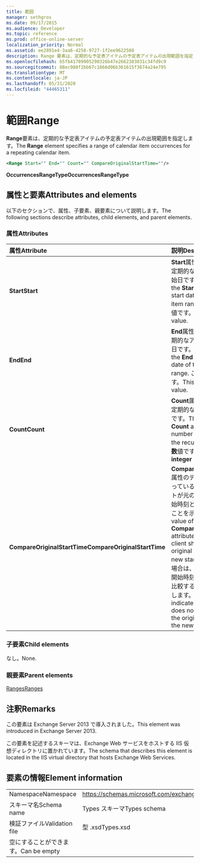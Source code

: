 ```yaml
---
title: 範囲
manager: sethgros
ms.date: 09/17/2015
ms.audience: Developer
ms.topic: reference
ms.prod: office-online-server
localization_priority: Normal
ms.assetid: ee2891e4-3aa6-4258-9727-1f2ee9622508
description: Range 要素は、定期的な予定表アイテムの予定表アイテムの出現範囲を指定します。
ms.openlocfilehash: b5fb41709905290326b47e2662383031c34fd9c9
ms.sourcegitcommit: 88ec988f2bb67c1866d06b361615f3674a24e795
ms.translationtype: MT
ms.contentlocale: ja-JP
ms.lasthandoff: 05/31/2020
ms.locfileid: "44465311"
---
```

# <a name="range"></a><span data-ttu-id="f9e0d-103">範囲</span><span class="sxs-lookup"><span data-stu-id="f9e0d-103">Range</span></span>

<span data-ttu-id="f9e0d-104">**Range**要素は、定期的な予定表アイテムの予定表アイテムの出現範囲を指定します。</span><span class="sxs-lookup"><span data-stu-id="f9e0d-104">The **Range** element specifies a range of calendar item occurrences for a repeating calendar item.</span></span> 
  
```XML
<Range Start="" End="" Count="" CompareOriginalStartTime=""/>
```

 <span data-ttu-id="f9e0d-105">**OccurrencesRangeType**</span><span class="sxs-lookup"><span data-stu-id="f9e0d-105">**OccurrencesRangeType**</span></span>
## <a name="attributes-and-elements"></a><span data-ttu-id="f9e0d-106">属性と要素</span><span class="sxs-lookup"><span data-stu-id="f9e0d-106">Attributes and elements</span></span>

<span data-ttu-id="f9e0d-107">以下のセクションで、属性、子要素、親要素について説明します。</span><span class="sxs-lookup"><span data-stu-id="f9e0d-107">The following sections describe attributes, child elements, and parent elements.</span></span>
  
### <a name="attributes"></a><span data-ttu-id="f9e0d-108">属性</span><span class="sxs-lookup"><span data-stu-id="f9e0d-108">Attributes</span></span>

|<span data-ttu-id="f9e0d-109">**属性**</span><span class="sxs-lookup"><span data-stu-id="f9e0d-109">**Attribute**</span></span>|<span data-ttu-id="f9e0d-110">**説明**</span><span class="sxs-lookup"><span data-stu-id="f9e0d-110">**Description**</span></span>|
|:-----|:-----|
|<span data-ttu-id="f9e0d-111">**Start**</span><span class="sxs-lookup"><span data-stu-id="f9e0d-111">**Start**</span></span> <br/> |<span data-ttu-id="f9e0d-112">**Start**属性のテキスト値は、定期的なアイテムの範囲の開始日です。</span><span class="sxs-lookup"><span data-stu-id="f9e0d-112">The text value of the **Start** attribute is the start date of the recurring item range.</span></span> <span data-ttu-id="f9e0d-113">これは**dateTime**値です。</span><span class="sxs-lookup"><span data-stu-id="f9e0d-113">This is a **dateTime** value.</span></span>  <br/> |
|<span data-ttu-id="f9e0d-114">**End**</span><span class="sxs-lookup"><span data-stu-id="f9e0d-114">**End**</span></span> <br/> |<span data-ttu-id="f9e0d-115">**End**属性のテキスト値は、定期的なアイテムの範囲の終了日です。</span><span class="sxs-lookup"><span data-stu-id="f9e0d-115">The text value of the **End** attribute is the end date of the recurring item range.</span></span> <span data-ttu-id="f9e0d-116">これは**dateTime**値です。</span><span class="sxs-lookup"><span data-stu-id="f9e0d-116">This is a **dateTime** value.</span></span>  <br/> |
|<span data-ttu-id="f9e0d-117">**Count**</span><span class="sxs-lookup"><span data-stu-id="f9e0d-117">**Count**</span></span> <br/> |<span data-ttu-id="f9e0d-118">**Count**属性のテキスト値は、定期的なアイテムの出現回数です。</span><span class="sxs-lookup"><span data-stu-id="f9e0d-118">The text value of the **Count** attribute is the number of occurrences of the recurring item.</span></span> <span data-ttu-id="f9e0d-119">これは**整数**値です。</span><span class="sxs-lookup"><span data-stu-id="f9e0d-119">This is an **integer** value.</span></span>  <br/> |
|<span data-ttu-id="f9e0d-120">**CompareOriginalStartTime**</span><span class="sxs-lookup"><span data-stu-id="f9e0d-120">**CompareOriginalStartTime**</span></span> <br/> |<span data-ttu-id="f9e0d-121">**Compareoriginalstarttime**属性のテキスト値が**true**になっている場合は、クライアントが元の開始時刻を新しい開始時刻と比較する必要があることを示します。</span><span class="sxs-lookup"><span data-stu-id="f9e0d-121">The text value of **true** for the **CompareOriginalStartTime** attribute indicates that the client should compare the original start time with the new start time.</span></span> <span data-ttu-id="f9e0d-122">値が**false**の場合は、クライアントが元の開始時刻と新しい開始時刻を比較する必要がないことを示します。</span><span class="sxs-lookup"><span data-stu-id="f9e0d-122">A value of **false** indicates that the client does not need to compare the original start time with the new start time.</span></span>  <br/> |
   
### <a name="child-elements"></a><span data-ttu-id="f9e0d-123">子要素</span><span class="sxs-lookup"><span data-stu-id="f9e0d-123">Child elements</span></span>

<span data-ttu-id="f9e0d-124">なし。</span><span class="sxs-lookup"><span data-stu-id="f9e0d-124">None.</span></span>
  
### <a name="parent-elements"></a><span data-ttu-id="f9e0d-125">親要素</span><span class="sxs-lookup"><span data-stu-id="f9e0d-125">Parent elements</span></span>

[<span data-ttu-id="f9e0d-126">Ranges</span><span class="sxs-lookup"><span data-stu-id="f9e0d-126">Ranges</span></span>](ranges.md)
  
## <a name="remarks"></a><span data-ttu-id="f9e0d-127">注釈</span><span class="sxs-lookup"><span data-stu-id="f9e0d-127">Remarks</span></span>

<span data-ttu-id="f9e0d-128">この要素は Exchange Server 2013 で導入されました。</span><span class="sxs-lookup"><span data-stu-id="f9e0d-128">This element was introduced in Exchange Server 2013.</span></span>
  
<span data-ttu-id="f9e0d-129">この要素を記述するスキーマは、Exchange Web サービスをホストする IIS 仮想ディレクトリに置かれています。</span><span class="sxs-lookup"><span data-stu-id="f9e0d-129">The schema that describes this element is located in the IIS virtual directory that hosts Exchange Web Services.</span></span>
  
## <a name="element-information"></a><span data-ttu-id="f9e0d-130">要素の情報</span><span class="sxs-lookup"><span data-stu-id="f9e0d-130">Element information</span></span>

|||
|:-----|:-----|
|<span data-ttu-id="f9e0d-131">Namespace</span><span class="sxs-lookup"><span data-stu-id="f9e0d-131">Namespace</span></span>  <br/> |https://schemas.microsoft.com/exchange/services/2006/types  <br/> |
|<span data-ttu-id="f9e0d-132">スキーマ名</span><span class="sxs-lookup"><span data-stu-id="f9e0d-132">Schema name</span></span>  <br/> |<span data-ttu-id="f9e0d-133">Types スキーマ</span><span class="sxs-lookup"><span data-stu-id="f9e0d-133">Types schema</span></span>  <br/> |
|<span data-ttu-id="f9e0d-134">検証ファイル</span><span class="sxs-lookup"><span data-stu-id="f9e0d-134">Validation file</span></span>  <br/> |<span data-ttu-id="f9e0d-135">型 .xsd</span><span class="sxs-lookup"><span data-stu-id="f9e0d-135">Types.xsd</span></span>  <br/> |
|<span data-ttu-id="f9e0d-136">空にすることができます。</span><span class="sxs-lookup"><span data-stu-id="f9e0d-136">Can be empty</span></span>  <br/> ||
   

